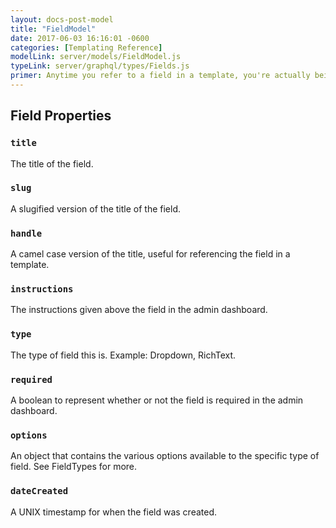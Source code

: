 ```yaml
---
layout: docs-post-model
title: "FieldModel"
date: 2017-06-03 16:16:01 -0600
categories: [Templating Reference]
modelLink: server/models/FieldModel.js
typeLink: server/graphql/types/Fields.js
primer: Anytime you refer to a field in a template, you're actually being provided with a FieldModel object.
---
```


## Field Properties

### `title`
The title of the field.

### `slug`
A slugified version of the title of the field.

### `handle`
A camel case version of the title, useful for referencing the field in a template.

### `instructions`
The instructions given above the field in the admin dashboard.

### `type`
The type of field this is. Example: Dropdown, RichText.

### `required`
A boolean to represent whether or not the field is required in the admin dashboard.

### `options`
An object that contains the various options available to the specific type of field. See FieldTypes for more.

### `dateCreated`
A UNIX timestamp for when the field was created.